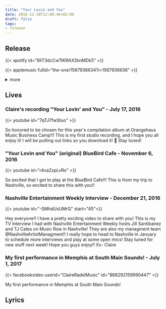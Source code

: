 ```yaml
---
title: "Your Lovin and You"
date: 2016-12-28T12:00:46+02:00
draft: false
tags:
- release
---
```


## Release

{{< spotify id="6liT3dcCwTtKRAX2knMDk5" >}}

{{< applemusic fullid="the-one/1567936634?i=1567936636" >}}

<details><summary>more</summary>
	{{< amazonmusic id="B09561CMMB" >}}
	{{< deezer id="230747342" >}}
</details>

## Lives

### Claire's recording "Your Lovin' and You" - July 17, 2016

{{< youtube id="7qTJ7fwStuo" >}}

So honored to be chosen for this year's compilation album at Orangehaus Music Business Camp!!! This is my first studio recording, and I hope you all enjoy it! I will be putting out links so you download it! 🙂 Stay tuned!

### "Your Lovin and You" (original) BlueBird Cafe - November 6, 2016

{{< youtube id="r4vaZzpLvRo" >}}

So excited that I got to play at the BlueBird Cafe!!! This is from my trip to Nashville, so excited to share this with you!!

### Nashville Entertainment Weekly Interview - December 21, 2016

{{< youtube id="-SMhdUsUMrQ" start="45">}}

Hey everyone!! I have a pretty exciting video to share with you! This is my TV interview I had with Nashville Entertainment Weekly hosts Jill Santibanez and TJ Cates on Music Row in Nashville! They are also my managment team @NashvilleArtistManagment!! I really hope to head to Nashville in January to schedule more interviews and play at some open mics! Stay tuned for new stuff next week! Hope you guys enjoy!! Xx- Claire

### My first performance in Memphis at South Main Sounds! - July 1, 2017

{{< facebookvideo userid="ClaireRadelMusic" id="868292159990447" >}}

My first performance in Memphis at South Main Sounds!

## Lyrics
